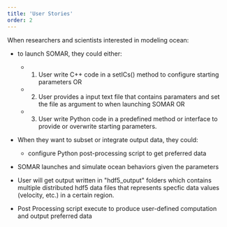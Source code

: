 ```yaml
---
title: 'User Stories'
order: 2
---
```

When researchers and scientists interested in modeling ocean:

- to launch SOMAR, they could either: <br/>
    - 1) User write C++ code in a setICs() method to configure starting parameters OR <br/>
    - 2) User provides a input text file that contains paramaters and set the file as argument to when launching SOMAR OR<br/>
    - 3) User write Python code in a predefined method or interface to provide or overwrite starting parameters.
- When they want to subset or integrate output data, they could:
    -  configure Python post-processing script to get preferred data

- SOMAR launches and simulate ocean behaviors given the parameters
- User will get output written in "hdf5_output" folders which contains multiple distributed hdf5 data files that represents specfic data values (velocity, etc.) in a certain region.
- Post Processing script execute to produce user-defined computation and output preferred data